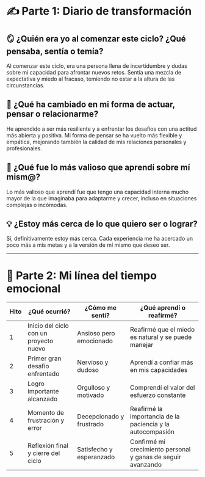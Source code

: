 # ✍️ Parte 1: Diario de transformación

## 🪞 ¿Quién era yo al comenzar este ciclo? ¿Qué pensaba, sentía o temía?

Al comenzar este ciclo, era una persona llena de incertidumbre y dudas sobre mi capacidad para afrontar nuevos retos. Sentía una mezcla de expectativa y miedo al fracaso, temiendo no estar a la altura de las circunstancias.

## 🔁 ¿Qué ha cambiado en mi forma de actuar, pensar o relacionarme?

He aprendido a ser más resiliente y a enfrentar los desafíos con una actitud más abierta y positiva. Mi forma de pensar se ha vuelto más flexible y empática, mejorando también la calidad de mis relaciones personales y profesionales.

## 🌟 ¿Qué fue lo más valioso que aprendí sobre mí mism@?

Lo más valioso que aprendí fue que tengo una capacidad interna mucho mayor de la que imaginaba para adaptarme y crecer, incluso en situaciones complejas o incómodas.

## 💡 ¿Estoy más cerca de lo que quiero ser o lograr?

Sí, definitivamente estoy más cerca. Cada experiencia me ha acercado un poco más a mis metas y a la versión de mí mismo que deseo ser.

---

# 📸 Parte 2: Mi línea del tiempo emocional

| Hito | ¿Qué ocurrió?                          | ¿Cómo me sentí?          | ¿Qué aprendí o reafirmé?                                     |
| ---- | -------------------------------------- | ------------------------ | ------------------------------------------------------------ |
| 1    | Inicio del ciclo con un proyecto nuevo | Ansioso pero emocionado  | Reafirmé que el miedo es natural y se puede manejar          |
| 2    | Primer gran desafío enfrentado         | Nervioso y dudoso        | Aprendí a confiar más en mis capacidades                     |
| 3    | Logro importante alcanzado             | Orgulloso y motivado     | Comprendí el valor del esfuerzo constante                    |
| 4    | Momento de frustración y error         | Decepcionado y frustrado | Reafirmé la importancia de la paciencia y la autocompasión   |
| 5    | Reflexión final y cierre del ciclo     | Satisfecho y esperanzado | Confirmé mi crecimiento personal y ganas de seguir avanzando |
